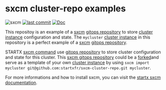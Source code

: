 # sxcm cluster-repo examples

![sxcm](https://img.shields.io/badge/latest-v0.1.4-blue.svg) [![last commit](https://img.shields.io/github/last-commit/startxfr/sxcm.svg)](https://github.com/startxfr/sxcm) [![Doc](https://readthedocs.org/projects/sxcm/badge)](https://sxcm.readthedocs.io)

This repositoy is an example of a [sxcm](https://sxcm.readthedocs.io) [gitops repository](https://sxcm.readthedocs.io#gitops-repository) to store [cluster instance](https://sxcm.readthedocs.io#cluster-instance) configuration and state. The `mycluster` [cluster instance](https://sxcm.readthedocs.io#cluster-instance) in this repository is a perfect example of a [sxcm](https://sxcm.readthedocs.io) [gitops repository](https://sxcm.readthedocs.io#gitops-repository).

STARTX [sxcm command](https://sxcm.readthedocs.io) use [gitops repository](https://sxcm.readthedocs.io#gitops-repository) to store cluster configuration and state for this cluster. This [sxcm gitops repository](https://sxcm.readthedocs.io#gitops-repository) could be a [forked](https://github.com/startxfr/sxcm-cluster-repo)and serve as a template of your own [cluster instance](https://sxcm.readthedocs.io#cluster-instance) by using `sxcm import mycluster git@github.com:startxfr/sxcm-cluster-repo.git mycluster`.

For more informations and how to install sxcm, you can visit the [startx sxcm documentation](https://sxcm.readthedocs.io).
